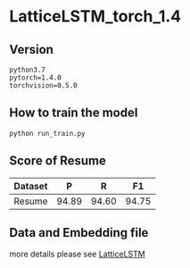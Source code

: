 # LatticeLSTM_torch_1.4
## Version
    python3.7
    pytorch=1.4.0
    torchvision=0.5.0

## How to train the model
    python run_train.py 
## Score of Resume
| Dataset  | P        |  R     | F1     |
| -----   | -----   | ---- | ---- |
| Resume  | 94.89       |  94.60     | 94.75     |
## Data and Embedding file
more details please see [LatticeLSTM](https://github.com/jiesutd/LatticeLSTM)
